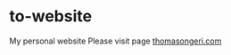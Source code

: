 # to-website
My personal website
Please visit page [thomasongeri.com](https://www.thomasongeri.com)
